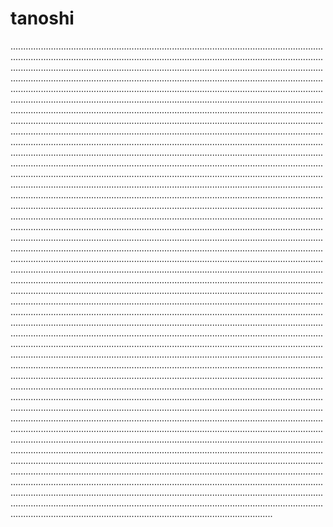 # tanoshi
........................................................................................................................................................................................................................................................................................................................................................................................................................................................................................................................................................................................................................................................................................................................................................................................................................................................................................................................................................................................................................................................................................................................................................................................................................................................................................................................................................................................................................................................................................................................................................................................................................................................................................................................................................................................................................................................................................................................................................................................................................................................................................................................................................................................................................................................................................................................................................................................................................................................................................................................................................................................................................................................................................................................................................................................................................................................................................................................................................................................................................................................................................................................................................................................................................................................................................................................................................................................................................................................................................................................................................................................................................................................................................................................................................................................................................................................................................................................................................................................................................................................................................................................................................................................................................................................................................................................................................................................................................................................................................................................................................................................................................................................................................................................................................................................................................................................................................................................................................................................................................................................................................................................................................................................................................................................................................................................................................................................................................................................................................................................................................................................................................................................................................................................................................................................